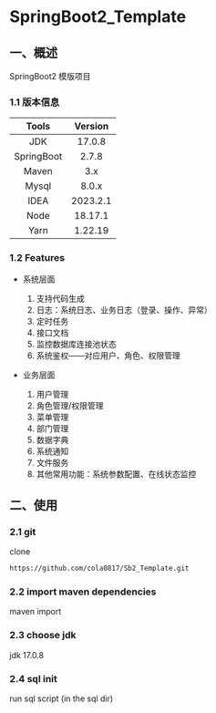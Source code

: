# SpringBoot2_Template

## 一、概述

SpringBoot2 模版项目

### 1.1 版本信息

|   Tools    | Version  |
|:----------:|:--------:|
|    JDK     |  17.0.8  |
| SpringBoot |  2.7.8   |
|   Maven    |   3.x    |
|   Mysql    |  8.0.x   |
|    IDEA    | 2023.2.1 |
|    Node    | 18.17.1  |
|    Yarn    | 1.22.19  |

### 1.2 Features

- 系统层面
  1. 支持代码生成
  2. 日志：系统日志、业务日志（登录、操作、异常）
  3. 定时任务
  4. 接口文档
  5. 监控数据库连接池状态
  6. 系统鉴权——对应用户、角色、权限管理

- 业务层面
  1. 用户管理
  2. 角色管理/权限管理
  3. 菜单管理
  4. 部门管理
  5. 数据字典
  6. 系统通知
  7. 文件服务
  8. 其他常用功能：系统参数配置、在线状态监控


## 二、使用

### 2.1 git

clone
```cmd
https://github.com/cola0817/Sb2_Template.git
```

### 2.2 import maven dependencies
maven import

### 2.3 choose jdk
jdk 17.0.8

### 2.4 sql init
run sql script (in the sql dir)
